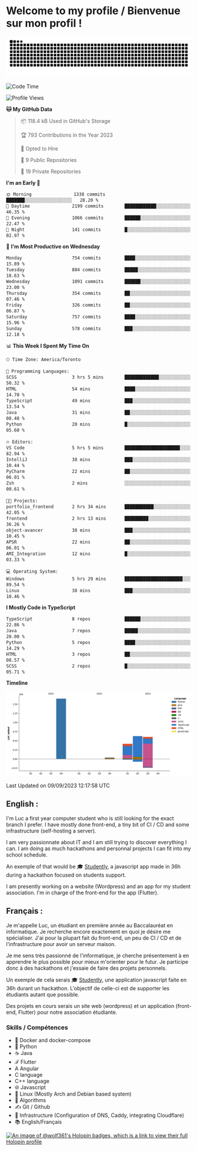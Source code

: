 # Welcome to my profile / Bienvenue sur mon profil !

![snake gif](https://github.com/wolf-361/wolf-361/blob/output/github-contribution-grid-snake.svg)

<!--START_SECTION:waka-->
![Code Time](http://img.shields.io/badge/Code%20Time-330%20hrs%2036%20mins-blue)

![Profile Views](http://img.shields.io/badge/Profile%20Views-0-blue)

**🐱 My GitHub Data** 

> 📦 118.4 kB Used in GitHub's Storage 
 > 
> 🏆 793 Contributions in the Year 2023
 > 
> 💼 Opted to Hire
 > 
> 📜 9 Public Repositories 
 > 
> 🔑 19 Private Repositories 
 > 
**I'm an Early 🐤** 

```text
🌞 Morning                1338 commits        ███████░░░░░░░░░░░░░░░░░░   28.20 % 
🌆 Daytime                2199 commits        ████████████░░░░░░░░░░░░░   46.35 % 
🌃 Evening                1066 commits        ██████░░░░░░░░░░░░░░░░░░░   22.47 % 
🌙 Night                  141 commits         █░░░░░░░░░░░░░░░░░░░░░░░░   02.97 % 
```
📅 **I'm Most Productive on Wednesday** 

```text
Monday                   754 commits         ████░░░░░░░░░░░░░░░░░░░░░   15.89 % 
Tuesday                  884 commits         █████░░░░░░░░░░░░░░░░░░░░   18.63 % 
Wednesday                1091 commits        ██████░░░░░░░░░░░░░░░░░░░   23.00 % 
Thursday                 354 commits         ██░░░░░░░░░░░░░░░░░░░░░░░   07.46 % 
Friday                   326 commits         ██░░░░░░░░░░░░░░░░░░░░░░░   06.87 % 
Saturday                 757 commits         ████░░░░░░░░░░░░░░░░░░░░░   15.96 % 
Sunday                   578 commits         ███░░░░░░░░░░░░░░░░░░░░░░   12.18 % 
```


📊 **This Week I Spent My Time On** 

```text
🕑︎ Time Zone: America/Toronto

💬 Programming Languages: 
SCSS                     3 hrs 5 mins        █████████████░░░░░░░░░░░░   50.32 % 
HTML                     54 mins             ████░░░░░░░░░░░░░░░░░░░░░   14.70 % 
TypeScript               49 mins             ███░░░░░░░░░░░░░░░░░░░░░░   13.54 % 
Java                     31 mins             ██░░░░░░░░░░░░░░░░░░░░░░░   08.48 % 
Python                   20 mins             █░░░░░░░░░░░░░░░░░░░░░░░░   05.60 % 

🔥 Editors: 
VS Code                  5 hrs 5 mins        █████████████████████░░░░   82.94 % 
IntelliJ                 38 mins             ███░░░░░░░░░░░░░░░░░░░░░░   10.44 % 
PyCharm                  22 mins             ██░░░░░░░░░░░░░░░░░░░░░░░   06.01 % 
Zsh                      2 mins              ░░░░░░░░░░░░░░░░░░░░░░░░░   00.61 % 

🐱‍💻 Projects: 
portfolio_frontend       2 hrs 34 mins       ███████████░░░░░░░░░░░░░░   42.05 % 
frontend                 2 hrs 13 mins       █████████░░░░░░░░░░░░░░░░   36.26 % 
object-avancer           38 mins             ███░░░░░░░░░░░░░░░░░░░░░░   10.45 % 
APSR                     22 mins             ██░░░░░░░░░░░░░░░░░░░░░░░   06.01 % 
AMI_Integration          12 mins             █░░░░░░░░░░░░░░░░░░░░░░░░   03.33 % 

💻 Operating System: 
Windows                  5 hrs 29 mins       ██████████████████████░░░   89.54 % 
Linux                    38 mins             ███░░░░░░░░░░░░░░░░░░░░░░   10.46 % 
```

**I Mostly Code in TypeScript** 

```text
TypeScript               8 repos             ██████░░░░░░░░░░░░░░░░░░░   22.86 % 
Java                     7 repos             █████░░░░░░░░░░░░░░░░░░░░   20.00 % 
Python                   5 repos             ████░░░░░░░░░░░░░░░░░░░░░   14.29 % 
HTML                     3 repos             ██░░░░░░░░░░░░░░░░░░░░░░░   08.57 % 
SCSS                     2 repos             █░░░░░░░░░░░░░░░░░░░░░░░░   05.71 % 
```



**Timeline**

![Lines of Code chart](https://raw.githubusercontent.com/wolf-361/wolf-361/main/assets/bar_graph.png)


 Last Updated on 09/09/2023 12:17:58 UTC
<!--END_SECTION:waka-->

## English : 

I'm Luc a first year computer student who is still looking for the exact branch I prefer. I have mostly done front-end, a tiny bit of CI / CD and some infrastructure (self-hosting a server).

I am very passionnate about IT and I am still trying to discover everything I can. I am doing as much hackathons and personnal projects I can fit into my school schedule.

An exemple of that would be 🎓 [Studently](https://github.com/wolf-361/Studently-CodeJam12), a javascript app made in 36h during a hackathon focused on students support.

I am presently working on a website (Wordpress) and an app for my student association. I'm in charge of the front-end for the app (Flutter).

## Français :

Je m'appelle Luc, un étudiant en première année au Baccalauréat en informatique. Je recherche encore exactement en quoi je désire me spécialiser. J'ai pour la plupart fait du front-end, un peu de CI / CD et de l'infrastructure pour avoir un serveur maison.

Je me sens très passionné de l'informatique, je cherche présentement à en apprendre le plus possible pour mieux m'orienter pour le futur. Je participe donc à des hackathons et j'essaie de faire des projets personnels.

Un exemple de cela serais 🎓 [Studently](https://github.com/wolf-361/Studently-CodeJam12), une application javascript faite en 36h durant un hackathon. L'objectif de celle-ci est de supporter les étudiants autant que possible.

Des projets en cours serais un site web (wordpress) et un application (front-end, Flutter) pour notre association étudiante.

###  Skills / Compétences

* 🐋 Docker and docker-compose
* 🐍 Python
* ☕ Java
* ℱ Flutter
* A Angular
* C language
* C++ language
* 🌐 Javascript
* 🐧 Linux (Mostly Arch and Debian based system)
* 🧩 Algorithms
* ✍️ Git / Github
* 📜 Infrastructure (Configuration of DNS, Caddy, integrating Cloudflare)
* 📚 English/Français

[![An image of @wolf361's Holopin badges, which is a link to view their full Holopin profile](https://holopin.me/wolf361)](https://holopin.io/@wolf361)


